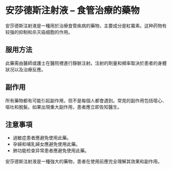 # 安莎德斯注射液 – 食管治療的藥物

安莎德斯注射液是一種用於治療食管疾病的藥物，主要成分是紅霉素。这种药物有较强的抑制和杀灭癌细胞的作用。

## 服用方法
此藥需由醫師或護士在醫院裡進行靜脈注射。注射的劑量和頻率取決於患者的身體狀况以及治療反應。

## 副作用
所有藥物都有可能引起副作用，但不是每個人都會遇到。常見的副作用包括噁心、嘔吐和脫髮。如果出現重大副作用，患者應立即告知醫生。

## 注意事項
- 過敏症患者應避免使用此藥。
- 孕婦和哺乳婦女應避免使用此藥。
- 肺功能检查异常患者應避免使用此藥。

安莎德斯注射液是一種強大的藥物，患者在使用前應完全理解其效果和副作用。